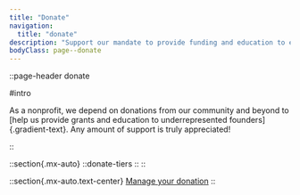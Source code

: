 ```yaml
---
title: "Donate"
navigation:
  title: "donate"
description: "Support our mandate to provide funding and education to emerging studios."
bodyClass: page--donate
---
```


::page-header
donate

#intro

As a nonprofit, we depend on donations from our community and beyond to [help us provide grants and education to underrepresented founders]{.gradient-text}. Any amount of support is truly appreciated!

::


::section{.mx-auto}
  ::donate-tiers
  ::
::

::section{.mx-auto.text-center}
  [Manage your donation](https://billing.stripe.com/p/login/6oEbKseAd5Jo7oA144)
::
